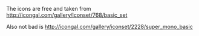 

The icons are free and taken from
http://icongal.com/gallery/iconset/768/basic_set


Also not bad is
http://icongal.com/gallery/iconset/2228/super_mono_basic
